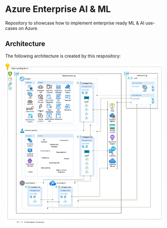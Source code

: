 # Azure Enterprise AI & ML

Repository to showcase how to implement enterprise ready ML &amp; AI use-cases on Azure.

## Architecture

The following architecture is created by this respository:

![Architecture](/docs/architecture.png)
